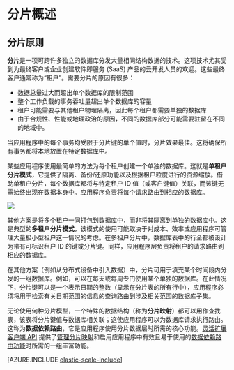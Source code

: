 <properties title="分片概述" pageTitle="分片概述" description="分片原因：扩展数据库资源以增强可用性或性能。" metaKeywords="sharding, scaling, elastic scale, Azure SQL数据库" services="sql-database" documentationCenter="" manager="jhubbard" authors="sidneyh@microsoft.com"/>

<tags ms.service="sql-database" ms.workload="sql-database" ms.tgt_pltfrm="na" ms.devlang="na" ms.topic="article" ms.date="10/02/2014" ms.author="sidneyh"></tags>

# 分片概述

## 分片原则

**分片**是一项可跨许多独立的数据库分发大量相同结构数据的技术。这项技术尤其受到为最终客户或企业创建软件即服务 (SaaS) 产品的云开发人员的欢迎。这些最终客户通常称为“租户”。需要分片的原因有很多：

-   数据总量过大而超出单个数据库的限制范围
-   整个工作负载的事务吞吐量超出单个数据库的容量
-   租户可能需要与其他租户物理隔离，因此每个租户都需要单独的数据库
-   由于合规性、性能或地理政治的原因，不同的数据库部分可能需要驻留在不同的地域中。

当应用程序中的每个事务均受限于分片键的单个值时，分片效果最佳。这将确保所有事务都将本地放置在特定数据库中。

某些应用程序使用最简单的方法为每个租户创建一个单独的数据库。这就是**单租户分片模式**，它提供了隔离、备份/还原功能以及根据租户粒度进行的资源缩放。借助单租户分片，每个数据库都将与特定租户 ID 值（或客户键值）关联，而该键无需始终出现在数据本身中。应用程序负责将每个请求路由到相应的数据库。

![][1]

其他方案是将多个租户一同打包到数据库中，而非将其隔离到单独的数据库中。这是典型的**多租户分片模式**，该模式的使用可能取决于对成本、效率或应用程序可管理大量极小型租户这一情况的考虑。在多租户分片中，数据库表中的行全都被设计为带有可标识租户 ID 的键或分片键。同样，应用程序层负责将租户的请求路由到相应的数据库。

在其他方案（例如从分布式设备中引入数据）中，分片可用于填充某个时间段内分发的一组数据库。例如，可以在每天或每周专门使用某个单独的数据库。在此情况下，分片键可以是一个表示日期的整数（显示在分片表的所有行中），应用程序必须将用于检索有关日期范围的信息的查询路由到涉及相关范围的数据库子集。

无论使用何种分片模型，一个特殊的数据结构（称为**分片映射**）都可以用作查找表，该表将分片键值与数据库相关联；这使应用程序可以为数据库请求执行路由。这称为**数据依赖路由**，它是应用程序使用分片数据层时所需的核心功能。[灵活扩展客户端 API][灵活扩展客户端 API] 提供了[管理分片映射][管理分片映射]和启用应用程序中有效且易于使用的[数据依赖路由功能][数据依赖路由功能]时所需的一组丰富功能。

[AZURE.INCLUDE [elastic-scale-include](../includes/elastic-scale-include.md)]

<!--Image references-->

[1]: ./media/sql-database-elastic-scale-sharding-overview/tenancy.png
  [灵活扩展客户端 API]: http://go.microsoft.com/?linkid=9862592
  [管理分片映射]: http://go.microsoft.com/?linkid=9862595
  [数据依赖路由功能]: http://go.microsoft.com/?linkid=9862596
